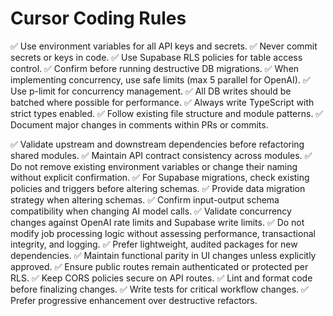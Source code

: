 # Cursor Coding Rules

✅ Use environment variables for all API keys and secrets.
✅ Never commit secrets or keys in code.
✅ Use Supabase RLS policies for table access control.
✅ Confirm before running destructive DB migrations.
✅ When implementing concurrency, use safe limits (max 5 parallel for OpenAI).
✅ Use p-limit for concurrency management.
✅ All DB writes should be batched where possible for performance.
✅ Always write TypeScript with strict types enabled.
✅ Follow existing file structure and module patterns.
✅ Document major changes in comments within PRs or commits.

✅ Validate upstream and downstream dependencies before refactoring shared modules.
✅ Maintain API contract consistency across modules.
✅ Do not remove existing environment variables or change their naming without explicit confirmation.
✅ For Supabase migrations, check existing policies and triggers before altering schemas.
✅ Provide data migration strategy when altering schemas.
✅ Confirm input-output schema compatibility when changing AI model calls.
✅ Validate concurrency changes against OpenAI rate limits and Supabase write limits.
✅ Do not modify job processing logic without assessing performance, transactional integrity, and logging.
✅ Prefer lightweight, audited packages for new dependencies.
✅ Maintain functional parity in UI changes unless explicitly approved.
✅ Ensure public routes remain authenticated or protected per RLS.
✅ Keep CORS policies secure on API routes.
✅ Lint and format code before finalizing changes.
✅ Write tests for critical workflow changes.
✅ Prefer progressive enhancement over destructive refactors.
